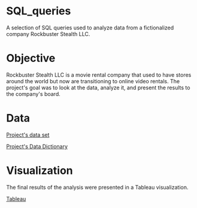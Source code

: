 # SQL_queries

A selection of SQL queries used to analyze data from a fictionalized company Rockbuster Stealth LLC. 

# Objective

Rockbuster Stealth LLC is a movie rental company that used to have stores around the world but now are transitioning to online video rentals. The project's goal was to look at the data, analyze it, and present the results to the company's board.

# Data

[Project's data set](http://www.postgresqltutorial.com/wp-content/uploads/2019/05/dvdrental.zip)

[Project's Data Dictionary](https://drive.google.com/file/d/1ahSEwO7-ZlGMNOzHBnxVd6652yeysdbV/view?usp=drive_link)

# Visualization

The final results of the analysis were presented in a Tableau visualization.

[Tableau](https://public.tableau.com/shared/9ZC4P6YNW?:display_count=n&:origin=viz_share_link)
